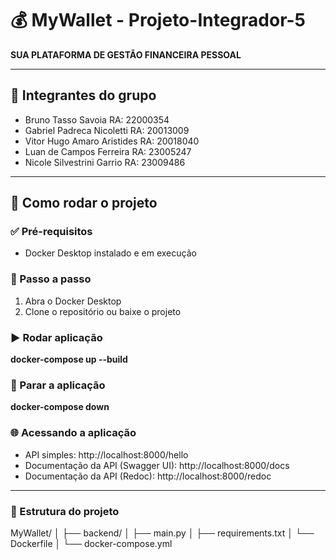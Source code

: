 # 💰 **MyWallet - Projeto-Integrador-5**
**SUA PLATAFORMA DE GESTÃO FINANCEIRA PESSOAL**

---

## 👥 **Integrantes do grupo**
- Bruno Tasso Savoia RA: 22000354
- Gabriel Padreca Nicoletti RA: 20013009
- Vitor Hugo Amaro Aristides RA: 20018040
- Luan de Campos Ferreira RA: 23005247
- Nicole Silvestrini Garrio RA: 23009486

---

## 🚀 Como rodar o projeto

### ✅ Pré-requisitos
- Docker Desktop instalado e em execução

### 🧭 Passo a passo
1. Abra o Docker Desktop
2. Clone o repositório ou baixe o projeto

### ▶️ Rodar aplicação
**docker-compose up --build**

### 🛑 Parar a aplicação
**docker-compose down**

### 🌐 Acessando a aplicação
- API simples: http://localhost:8000/hello
- Documentação da API (Swagger UI): http://localhost:8000/docs
- Documentação da API (Redoc): http://localhost:8000/redoc

---

### 📂 Estrutura do projeto
MyWallet/
│
├── backend/
│   ├── main.py
│   ├── requirements.txt
│   └── Dockerfile
│
└── docker-compose.yml